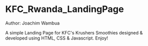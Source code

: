# KFC_Rwanda_LandingPage
Author: Joachim Wambua

A simple Landing Page for KFC's Krushers Smoothies designed & developed using HTML, CSS & Javascript. Enjoy! 
